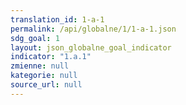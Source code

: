 ```yaml
---
translation_id: 1-a-1
permalink: /api/globalne/1/1-a-1.json
sdg_goal: 1
layout: json_globalne_goal_indicator
indicator: "1.a.1"
zmienne: null
kategorie: null
source_url: null
---
```

